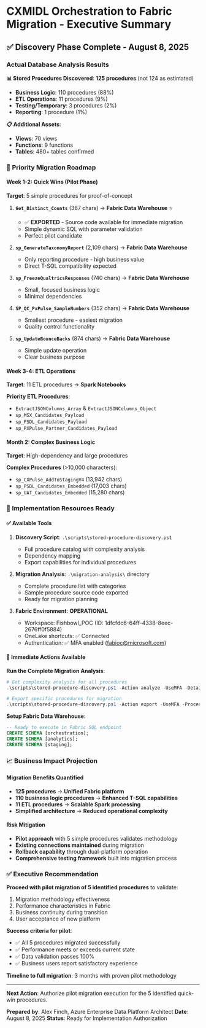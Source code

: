 # CXMIDL Orchestration to Fabric Migration - Executive Summary

## ✅ **Discovery Phase Complete** - August 8, 2025

### **Actual Database Analysis Results**

**📊 Stored Procedures Discovered**: **125 procedures** (not 124 as estimated)
- **Business Logic**: 110 procedures (88%)
- **ETL Operations**: 11 procedures (9%)
- **Testing/Temporary**: 3 procedures (2%)
- **Reporting**: 1 procedure (1%)

**📋 Additional Assets**:
- **Views**: 70 views
- **Functions**: 9 functions
- **Tables**: 480+ tables confirmed

### **🎯 Priority Migration Roadmap**

#### **Week 1-2: Quick Wins (Pilot Phase)**
**Target**: 5 simple procedures for proof-of-concept

1. **`Get_Distinct_Counts`** (387 chars) → **Fabric Data Warehouse** ⭐
   - ✅ **EXPORTED** - Source code available for immediate migration
   - Simple dynamic SQL with parameter validation
   - Perfect pilot candidate

2. **`sp_GenerateTaxonomyReport`** (2,109 chars) → **Fabric Data Warehouse**
   - Only reporting procedure - high business value
   - Direct T-SQL compatibility expected

3. **`sp_FreezeQualtricsResponses`** (740 chars) → **Fabric Data Warehouse**
   - Small, focused business logic
   - Minimal dependencies

4. **`SP_QC_PxPulse_SampleNumbers`** (352 chars) → **Fabric Data Warehouse**
   - Smallest procedure - easiest migration
   - Quality control functionality

5. **`sp_UpdateBounceBacks`** (874 chars) → **Fabric Data Warehouse**
   - Simple update operation
   - Clear business purpose

#### **Week 3-4: ETL Operations**
**Target**: 11 ETL procedures → **Spark Notebooks**

**Priority ETL Procedures**:
- `ExtractJSONColumns_Array` & `ExtractJSONColumns_Object`
- `sp_MSX_Candidates_Payload`
- `sp_PSDL_Candidates_Payload`
- `sp_PXPulse_Partner_Candidates_Payload`

#### **Month 2: Complex Business Logic**
**Target**: High-dependency and large procedures

**Complex Procedures** (>10,000 characters):
- `sp_CXPulse_AddToStagingV4` (13,942 chars)
- `sp_PSDL_Candidates_Embedded` (17,003 chars)
- `sp_UAT_Candidates_Embedded` (15,280 chars)

### **🔧 Implementation Resources Ready**

#### **✅ Available Tools**
1. **Discovery Script**: `.\scripts\stored-procedure-discovery.ps1`
   - Full procedure catalog with complexity analysis
   - Dependency mapping
   - Export capabilities for individual procedures

2. **Migration Analysis**: `.\migration-analysis\` directory
   - Complete procedure list with categories
   - Sample procedure source code exported
   - Ready for migration planning

3. **Fabric Environment**: **OPERATIONAL**
   - Workspace: Fishbowl_POC (ID: 1dfcfdc6-64ff-4338-8eec-2676ff0f5884)
   - OneLake shortcuts: ✅ Connected
   - Authentication: ✅ MFA enabled (fabioc@microsoft.com)

#### **🎯 Immediate Actions Available**

**Run the Complete Migration Analysis**:
```powershell
# Get complexity analysis for all procedures
.\scripts\stored-procedure-discovery.ps1 -Action analyze -UseMFA -Detailed

# Export specific procedures for migration
.\scripts\stored-procedure-discovery.ps1 -Action export -UseMFA -ProcedureName "sp_GenerateTaxonomyReport" -Detailed
```

**Setup Fabric Data Warehouse**:
```sql
-- Ready to execute in Fabric SQL endpoint
CREATE SCHEMA [orchestration];
CREATE SCHEMA [analytics];
CREATE SCHEMA [staging];
```

### **📈 Business Impact Projection**

#### **Migration Benefits Quantified**
- **125 procedures** → **Unified Fabric platform**
- **110 business logic procedures** → **Enhanced T-SQL capabilities**
- **11 ETL procedures** → **Scalable Spark processing**
- **Simplified architecture** → **Reduced operational complexity**

#### **Risk Mitigation**
- **Pilot approach** with 5 simple procedures validates methodology
- **Existing connections maintained** during migration
- **Rollback capability** through dual-platform operation
- **Comprehensive testing framework** built into migration process

### **✅ Executive Recommendation**

**Proceed with pilot migration of 5 identified procedures** to validate:
1. Migration methodology effectiveness
2. Performance characteristics in Fabric
3. Business continuity during transition
4. User acceptance of new platform

**Success criteria for pilot**:
- ✅ All 5 procedures migrated successfully
- ✅ Performance meets or exceeds current state
- ✅ Data validation passes 100%
- ✅ Business users report satisfactory experience

**Timeline to full migration**: 3 months with proven pilot methodology

---

**Next Action**: Authorize pilot migration execution for the 5 identified quick-win procedures.

**Prepared by**: Alex Finch, Azure Enterprise Data Platform Architect
**Date**: August 8, 2025
**Status**: Ready for Implementation Authorization
